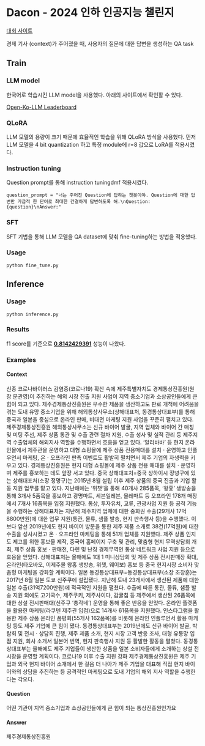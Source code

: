 # Dacon - 2024 인하 인공지능 챌린지

[대회 사이트](https://dacon.io/competitions/official/236291/overview/description)

경제 기사 (context)가 주어졌을 때, 사용자의 질문에 대한 답변을 생성하는 QA task

## Train
### LLM model
한국어로 학습시킨 LLM model을 사용했다. 아래의 사이트에서 확인활 수 있다.

[Open-Ko-LLM Leaderboard](https://huggingface.co/spaces/upstage/open-ko-llm-leaderboard)

### QLoRA

LLM 모델의 용량이 크기 때문에 효율적인 학습을 위해 QLoRA 방식을 사용했다. 먼저 LLM 모델을 4 bit quantization 하고 특정 module에 r=8 값으로 LoRA를 적용시켰다.

### Instruction tuning

Question prompt를 통해 instruction tuningdmf 적용시켰다.

```
question_prompt = "너는 주어진 Question에 답하는 챗봇이야. Question에 대한 답변만 가급적 한 단어로 최대한 간결하게 답변하도록 해.\nQuestion: {question}\nAnswer:"
```

### SFT

SFT 기법을 통해 LLM 모델을 QA dataset에 맞춰 fine-tuning하는 방법을 적용했다.

### Usage

```
python fine_tune.py
```

## Inference

### Usage

```
python inference.py
```

### Results

f1 score를 기준으로 <U>**0.8142429391**</U> 성능이 나왔다.

### Examples

#### Context

신종 코로나바이러스 감염증(코로나19) 확산 속에 제주특별자치도 경제통상진흥원(원장 문관영)이 추진하는 해외 시장 진출 지원 사업이 지역 중소기업과 소상공인들에게 큰 힘이 되고 있다. 제주경제통상진흥원은 우수한 제품을 생산하고도 판로 개척에 어려움을 겪는 도내 유망 중소기업을 위해 해외통상사무소(상해대표처, 동경통상대표부)를 통해 중국과 일본을 중심으로 온라인 판매, 비대면 마케팅 지원 사업을 꾸준히 펼치고 있다. 제주경제통상진흥원 해외통상사무소는 신규 바이어 발굴, 지역 업체와 바이어 간 매칭 및 미팅 주선, 제주 상품 통관 및 수출 관련 절차 지원, 수출 성사 및 실적 관리 등 제주지역 수출업체의 해외지사 역할을 수행하면서 호응을 얻고 있다. ‘알리바바’ 등 현지 온라인몰에서 제주관을 운영하고 대형 쇼핑몰에 제주 상품 전용매대를 설치ㆍ운영하고 인플우언서 마케팅, 온ㆍ오프라인 판촉 이벤트도 활발히 펼치면서 제주 기업의 자생력을 키우고 있다. 경제통상진흥원은 현지 대형 쇼핑몰에 제주 상품 전용 매대를 설치ㆍ운영하며 제주를 홍보하는 데도 앞장 서고 있다. 중국 상해대표처=중국 상하이시 장녕구에 있는 상해대표처(소장 정명구)는 2015년 8월 설립 이후 제주 상품의 중국 진출과 기업 활동 지원 업무를 맡고 있다. 지난해에는 ‘위챗’을 통해 40개사 285품목, ‘왕홍’ 생방송을 통해 3개사 5품목을 홍보하고 광명마트, 세븐일레븐, 올레마트 등 오프라인 178개 매장에서 7개사 16품목을 입점 지원했다. 통상, 투자유치, 교류, 관광사업 지원 등 공적 기능을 수행하는 상해대표처는 지난해 제주지역 업체에 대한 중화권 수출(29개사 17억8800만원)에 대한 업무 지원(통관, 물류, 샘플 발송, 현지 판촉행사 등)을 수행했다. 이보다 앞선 2019년에도 현지 바이어 방문을 통한 제주 제품 소개로 38건(17억원)에 대한 수출을 성사시켰고 온ㆍ오프라인 마케팅을 통해 51개 업체를 지원했다. 제주 상품 인지도 제고를 위한 홍보물 제작, 중국어 홈페이지 구축 및 관리, 맞춤형 현지 무역상담회 개최, 제주 상품 홍보ㆍ판매전, 다롄 및 난징 경제무역인 통상 네트워크 사업 지원 등으로 호응을 얻었다. 상해대표처는 올해에도 1대 1 미니상담회 및 제주 상품 전시판매장 확대, 온라인(타오바오, 이제주몰 왕홍 생방송, 위챗, 웨이보) 홍보 등 중국 현지시장 소비자 맞춤형 마케팅을 강화할 계획이다. 일본 동경통상대표부=동경통상대표부(소장 조창훈)는 2017년 8월 일본 도쿄 신주쿠에 설립됐다. 지난해 도내 23개사에서 생산된 제품에 대한 일본 수출(31억7200만원)에 적극적인 지원을 펼쳤다. 수출에 따른 통관, 물류, 샘플 발송 지원 외에도 고기국수, 제주쿠키, 제주사이다, 감귤칩 등 제주에서 생산된 26품목에 대한 상설 전시판매대(신주쿠 ‘총각네’) 운영을 통해 좋은 반응을 얻었다. 온라인 플랫폼을 활용한 마케팅(라쿠텐 제주관 입점)으로 14개사 61품목을 지원했다. 인스타그램을 활용한 제주 상품 온라인 품평회(55개사 162품목)를 비롯해 온라인 인플루언서 활용 마케팅 등도 제주 기업에 큰 힘이 됐다. 동경통상대표부는 2019년에도 신규 바이어 발굴, 박람회 및 전시ㆍ상담회 진행, 제주 제품 소개, 현지 시장 고객 반응 조사, 대형 유통망 입점 지원, 회사 소개서 일본어 번역, 현지 판촉행사 지원 등 활발한 활동을 펼쳤다. 동경통상대표부는 올해에도 제주 기업들이 생산한 상품을 일본 소비자들에게 소개하는 상설 전시장을 운영할 계획이다. 코로나19 이후 수출 지원 강화 제주경제통상진흥원은 제주 기업과 외국 현지 바이어 소개에서 한 걸음 더 나아가 제주 기업을 대표해 직접 현지 바이어와의 상담을 추진하는 등 공격적인 마케팅으로 도내 기업의 해외 지사 역할을 수행한다는 각오다.

#### Question

어떤 기관이 지역 중소기업과 소상공인들에게 큰 힘이 되는 통상진흥원인가요

#### Answer

제주경제통상진흥원
